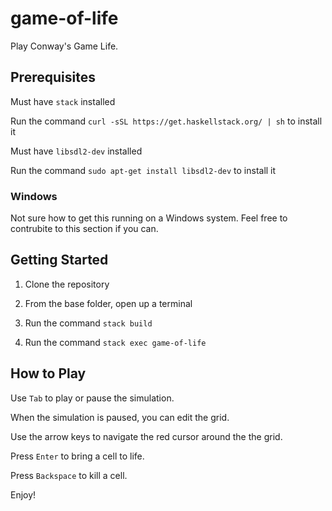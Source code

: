 # game-of-life

Play Conway's Game Life. 

## Prerequisites

Must have `stack` installed

Run the command `curl -sSL https://get.haskellstack.org/ | sh` to install it

Must have `libsdl2-dev` installed

Run the command `sudo apt-get install libsdl2-dev` to install it

### Windows 

Not sure how to get this running on a Windows system. Feel free to contrubite to this section if you can.

## Getting Started

1. Clone the repository

2. From the base folder, open up a terminal

3. Run the command `stack build`

4. Run the command `stack exec game-of-life`

## How to Play

Use `Tab` to play or pause the simulation.

When the simulation is paused, you can edit the grid.

Use the arrow keys to navigate the red cursor around the the grid.

Press `Enter` to bring a cell to life.

Press `Backspace` to kill a cell.

Enjoy!

